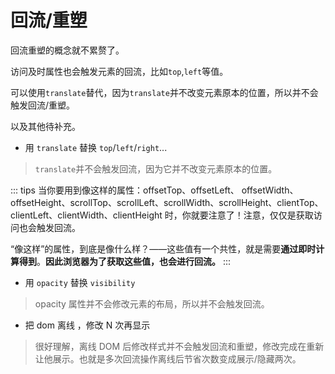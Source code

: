 # 回流/重塑

回流重塑的概念就不累赘了。

访问及时属性也会触发元素的回流，比如`top`,`left`等值。

可以使用`translate`替代，因为`translate`并不改变元素原本的位置，所以并不会触发回流/重塑。

以及其他待补充。

- 用 `translate` 替换 `top`/`left`/`right`...

> `translate`并不会触发回流，因为它并不改变元素原本的位置。

::: tips
当你要用到像这样的属性：offsetTop、offsetLeft、 offsetWidth、offsetHeight、scrollTop、scrollLeft、scrollWidth、scrollHeight、clientTop、clientLeft、clientWidth、clientHeight 时，你就要注意了！注意，仅仅是获取访问也会触发回流。

“像这样”的属性，到底是像什么样？——这些值有一个共性，就是需要**通过即时计算得到**。**因此浏览器为了获取这些值，也会进行回流。**
:::

- 用 `opacity` 替换 `visibility`

> opacity 属性并不会修改元素的布局，所以并不会触发回流。

- 把 dom 离线 ，修改 N 次再显示

> 很好理解，离线 DOM 后修改样式并不会触发回流和重塑，修改完成在重新让他展示。也就是多次回流操作离线后节省次数变成展示/隐藏两次。
